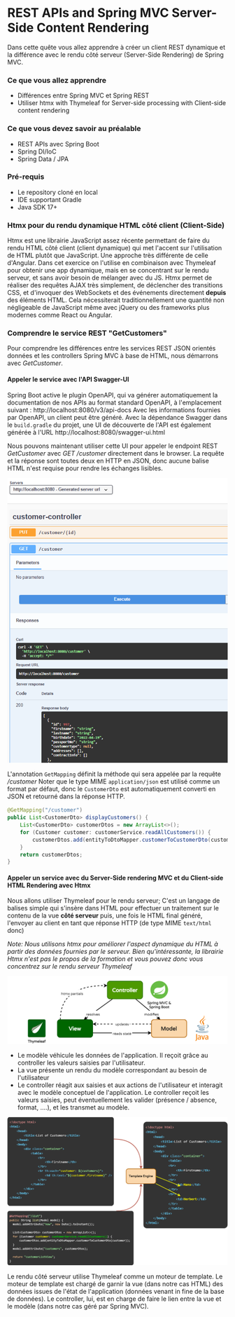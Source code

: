 # REST APIs and Spring MVC Server-Side Content Rendering

Dans cette quête vous allez apprendre à créer un client REST dynamique et la différence avec le rendu côté serveur (Server-Side Rendering) de Spring MVC. 

### Ce que vous allez apprendre

* Différences entre Spring MVC et Spring REST
* Utiliser htmx with Thymeleaf for Server-side processing with Client-side content rendering

### Ce que vous devez savoir au préalable

* REST APIs avec Spring Boot
* Spring DI/IoC
* Spring Data / JPA

### Pré-requis

* Le repository cloné en local
* IDE supportant Gradle
* Java SDK 17+

### Htmx pour du rendu dynamique HTML côté client (Client-Side)

Htmx est une librairie JavaScript assez récente permettant de faire du rendu HTML côté client (client dynamique) qui met l'accent sur l'utilisation de HTML plutôt que JavaScript. Une approche très différente de celle d'Angular. Dans cet exercice on l'utilise en combinaison avec Thymeleaf pour obtenir une app dynamique, mais en se concentrant sur le rendu serveur, et sans avoir besoin de mélanger avec du JS.
Htmx permet de réaliser des requêtes AJAX très simplement, de déclencher des transitions CSS, et d'invoquer des WebSockets et des événements directement **depuis** des éléments HTML. Cela nécessiterait traditionnellement une quantité non négligeable de JavaScript même avec jQuery ou des frameworks plus modernes comme React ou Angular.

### Comprendre le service REST "GetCustomers"

Pour comprendre les différences entre les services REST JSON orientés données et les controllers Spring MVC à base de HTML, nous démarrons avec  *GetCustomer*.

#### Appeler le service avec l'API Swagger-UI

Spring Boot active le plugin OpenAPI, qui va générer automatiquement la documentation de nos APIs au format standard OpenAPI, à l'emplacement suivant : http://localhost:8080/v3/api-docs
Avec les informations fournies par OpenAPI, un client peut être généré. Avec la dépendance Swagger dans le `build.gradle` du projet, une UI de découverte de l'API est également générée à l'URL http://localhost:8080/swagger-ui.html

Nous pouvons maintenant utiliser cette UI pour appeler le endpoint REST *GetCustomer* avec *GET /customer* directement dans le browser. La requête et la réponse sont toutes deux en HTTP en JSON, donc aucune balise HTML n'est requise pour rendre les échanges lisibles.

![img.png](../../../docs/img/get_cust_rest.png)

L'annotation `GetMapping` définit la méthode qui sera appelée par la requête */customer* 
Noter que le type MIME `application/json` est utilisé comme un format par défaut, donc le `CustomerDto` est automatiquement converti en JSON et retourné dans la réponse HTTP.

```java
@GetMapping("/customer")
public List<CustomerDto> displayCustomers() {
    List<CustomerDto> customerDtos = new ArrayList<>();
    for (Customer customer: customerService.readAllCustomers()) {
        customerDtos.add(entityToDtoMapper.customerToCustomerDto(customer));
    }
    return customerDtos;
}
```

#### Appeler un service avec du Server-Side rendering MVC et du Client-side HTML Rendering avec Htmx

Nous allons utiliser Thymeleaf pour le rendu serveur; C'est un langage de balises simple qui s'insère dans HTML pour effectuer un traitement sur le contenu de la vue **côté serveur** puis, une fois le HTML final généré, l'envoyer au client en tant que réponse HTTP (de type MIME `text/html` donc)

_Note: Nous utilisons htmx pour améliorer l'aspect dynamique du HTML à partir des données fournies par le serveur. Bien qu'intéressante, la librairie Htmx n'est pas le propos de la formation et vous pouvez donc vous concentrez sur le rendu serveur Thymeleaf_

![](../../../docs/img/thymeleaf_htmx_mvc.png)

* Le modèle véhicule les données de l'application. Il reçoit grâce au controller les valeurs saisies par l'utilisateur.
* La vue présente un rendu du modèle correspondant au besoin de l'utilisateur
* Le controller réagit aux saisies et aux actions de l'utilisateur et interagit avec le modèle conceptuel de l'application. Le controller reçoit les valeurs saisies, peut éventuellement les valider (présence / absence, format, ....), et les transmet au modèle.

![](../../../docs/img/thymeleaf_htmx.png)

Le rendu côté serveur utilise Thymeleaf comme un moteur de template. Le moteur de template est chargé de garnir la vue (dans notre cas HTML) des données issues de l'état de l'application (données venant in fine de la base de données). Le controller, lui, est en charge de faire le lien entre la vue et le modèle (dans notre cas géré par Spring MVC).
